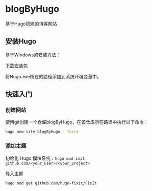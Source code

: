 # blogByHugo
基于Hugo搭建的博客网站

## 安装Hugo

基于Windows的安装方法：

[下载安装包](https://github.com/gohugoio/hugo/releases/tag/v0.148.2)

将Hugo.exe所在的路径添加到系统环境变量中。

## 快速入门

### 创建网站

使用git创建一个仓库blogByHugo，在该仓库所在路径中执行以下命令：

```bash
hugo new site blogByHugo --force
```

### 添加主题

初始化 Hugo 模块系统：`hugo mod init github.com/<your_user>/<your_project>`

导入主题

```bash
hugo mod get github.com/hugo-fixit/FixIt
```